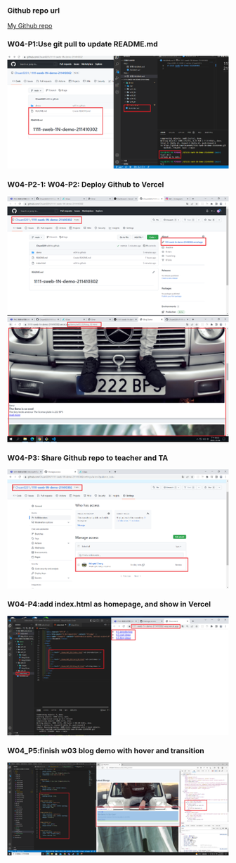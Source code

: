 ### Github repo url

[My Github repo](https://github.com/eric211410047/1111-sweb-1N-demo-id)

### W04-P1:Use git pull to update README.md

![](w04_p1.png)

### W04-P2-1: W04-P2: Deploy Github to Vercel

![](w04_p2-1.png)
![](w04_p2-2.png)

### W04-P3: Share Github repo to teacher and TA

![](w04_p3.png)

### W04-P4:add index.html as homepage, and show in Vercel

![](w04_p4.png)

### W04_P5:finish w03 blog demo with hover and transition

![](w04_p5.png)

